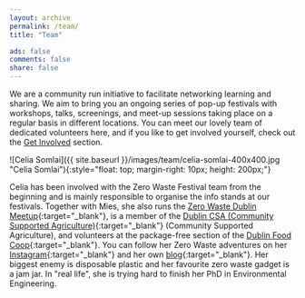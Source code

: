 ```yaml
---
layout: archive
permalink: /team/
title: "Team"

ads: false
comments: false
share: false
---
```


We are a community run initiative to facilitate networking learning and sharing. We aim to bring you an ongoing series of pop-up festivals with workshops, talks, screenings, and meet-up sessions taking place on a regular basis in different locations. You can meet our lovely team of dedicated volunteers here, and if you like to get involved yourself, check out the [Get Involved](/get-involved) section.

![Celia Somlai]({{ site.baseurl }}/images/team/celia-somlai-400x400.jpg "Celia Somlai"){:style="float: top; margin-right: 10px; height: 200px;"}

Celia has been involved with the Zero Waste Festival team from the beginning and is mainly responsible to organise the info stands at our festivals. Together with Mies, she also runs the [Zero Waste Dublin Meetup](https://www.meetup.com/Zero-waste-meetup-ireland/){:target="_blank"}, is a member of the [Dublin CSA (Community Supported Agriculture)](https://csadublin.wordpress.com/){:target="_blank"} (Community Supported Agriculture), and volunteers at the package-free section of the [Dublin Food Coop](https://twitter.com/dublinfoodcoop){:target="_blank"}. You can follow her Zero Waste adventures on her [Instagram](https://www.instagram.com/zerowaste.adventures/){:target="_blank"} and her own [blog](http://celiasomlai.com/){:target="_blank"}. Her biggest enemy is disposable plastic and her favourite zero waste gadget is a jam jar. In "real life", she is trying hard to finish her PhD in Environmental Engineering.